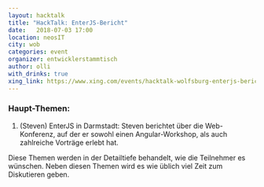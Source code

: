 ```yaml
---
layout: hacktalk
title: "HackTalk: EnterJS-Bericht"
date:   2018-07-03 17:00
location: neosIT
city: wob
categories: event
organizer: entwicklerstammtisch
author: olli
with_drinks: true
xing_link: https://www.xing.com/events/hacktalk-wolfsburg-enterjs-bericht-1958787
---
```


### Haupt-Themen:

1. (Steven) EnterJS in Darmstadt: Steven berichtet über die Web-Konferenz, auf der er sowohl einen Angular-Workshop, als auch zahlreiche Vorträge erlebt hat.

Diese Themen werden in der Detailtiefe behandelt, wie die Teilnehmer es wünschen. Neben diesen Themen wird es wie üblich viel Zeit zum Diskutieren geben.
